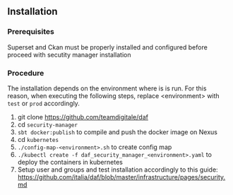 ## Installation

### Prerequisites

Superset and Ckan must be properly installed and configured before proceed with secutity manager installation

### Procedure

The installation depends on the environment where is is run.
For this reason, when executing the following steps, replace \<environment\> with `test` or `prod` accordingly.

1. git clone https://github.com/teamdigitale/daf
2. cd `security-manager`
3. `sbt docker:publish` to compile and push the docker image on Nexus
4. cd `kubernetes` 
5. `./config-map-<environment>.sh` to create config map
6. `./kubectl create -f daf_security_manager_<environment>.yaml` to deploy the containers in kubernetes
7. Setup user and groups and test installation accordingly to this guide: https://github.com/italia/daf/blob/master/infrastructure/pages/security.md
